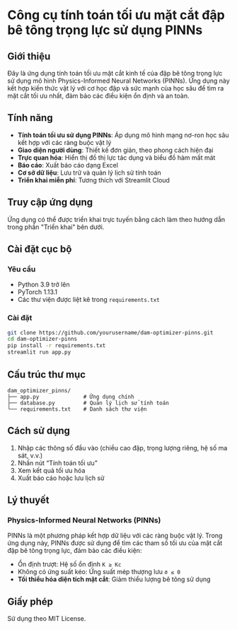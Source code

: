 # Công cụ tính toán tối ưu mặt cắt đập bê tông trọng lực sử dụng PINNs

## Giới thiệu

Đây là ứng dụng tính toán tối ưu mặt cắt kinh tế của đập bê tông trọng lực sử dụng mô hình Physics-Informed Neural Networks (PINNs). Ứng dụng này kết hợp kiến thức vật lý với cơ học đập và sức mạnh của học sâu để tìm ra mặt cắt tối ưu nhất, đảm bảo các điều kiện ổn định và an toàn.

## Tính năng

- **Tính toán tối ưu sử dụng PINNs**: Áp dụng mô hình mạng nơ-ron học sâu kết hợp với các ràng buộc vật lý
- **Giao diện người dùng**: Thiết kế đơn giản, theo phong cách hiện đại
- **Trực quan hóa**: Hiển thị đồ thị lực tác dụng và biểu đồ hàm mất mát
- **Báo cáo**: Xuất báo cáo dạng Excel
- **Cơ sở dữ liệu**: Lưu trữ và quản lý lịch sử tính toán
- **Triển khai miễn phí**: Tương thích với Streamlit Cloud

## Truy cập ứng dụng

Ứng dụng có thể được triển khai trực tuyến bằng cách làm theo hướng dẫn trong phần "Triển khai" bên dưới.

## Cài đặt cục bộ

### Yêu cầu

- Python 3.9 trở lên
- PyTorch 1.13.1
- Các thư viện được liệt kê trong `requirements.txt`

### Cài đặt

```bash
git clone https://github.com/yourusername/dam-optimizer-pinns.git
cd dam-optimizer-pinns
pip install -r requirements.txt
streamlit run app.py
```

## Cấu trúc thư mục

```
dam_optimizer_pinns/
├── app.py              # Ứng dụng chính
├── database.py         # Quản lý lịch sử tính toán
└── requirements.txt    # Danh sách thư viện
```

## Cách sử dụng

1. Nhập các thông số đầu vào (chiều cao đập, trọng lượng riêng, hệ số ma sát, v.v.)
2. Nhấn nút “Tính toán tối ưu”
3. Xem kết quả tối ưu hóa
4. Xuất báo cáo hoặc lưu lịch sử

## Lý thuyết

### Physics-Informed Neural Networks (PINNs)

PINNs là một phương pháp kết hợp dữ liệu với các ràng buộc vật lý. Trong ứng dụng này, PINNs được sử dụng để tìm các tham số tối ưu của mặt cắt đập bê tông trọng lực, đảm bảo các điều kiện:

- Ổn định trượt: Hệ số ổn định `K ≥ Kc`
- Không có ứng suất kéo: Ứng suất mép thượng lưu `σ ≤ 0`
- **Tối thiểu hóa diện tích mặt cắt**: Giảm thiểu lượng bê tông sử dụng

## Giấy phép

Sử dụng theo MIT License.
